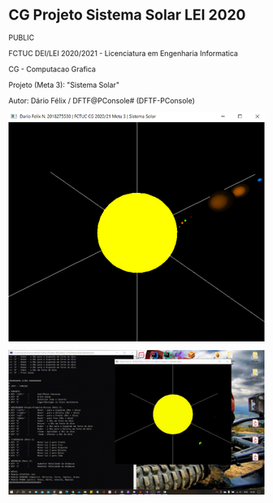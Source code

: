 # CG Projeto Sistema Solar LEI 2020

PUBLIC

FCTUC DEI/LEI 2020/2021 - Licenciatura em Engenharia Informatica

CG - Computacao Grafica

Projeto (Meta 3): "Sistema Solar"

Autor: Dário Félix / DFTF@PConsole# (DFTF-PConsole)


![alt text](https://raw.githubusercontent.com/DFTF-PConsole/CG-Projeto-SistemaSolar-LEI-2020/main/Relatorio/Screenshot%202021-01-23%20140019.png)


![alt text](https://raw.githubusercontent.com/DFTF-PConsole/CG-Projeto-SistemaSolar-LEI-2020/main/Relatorio/sistema%20solar.gif)
